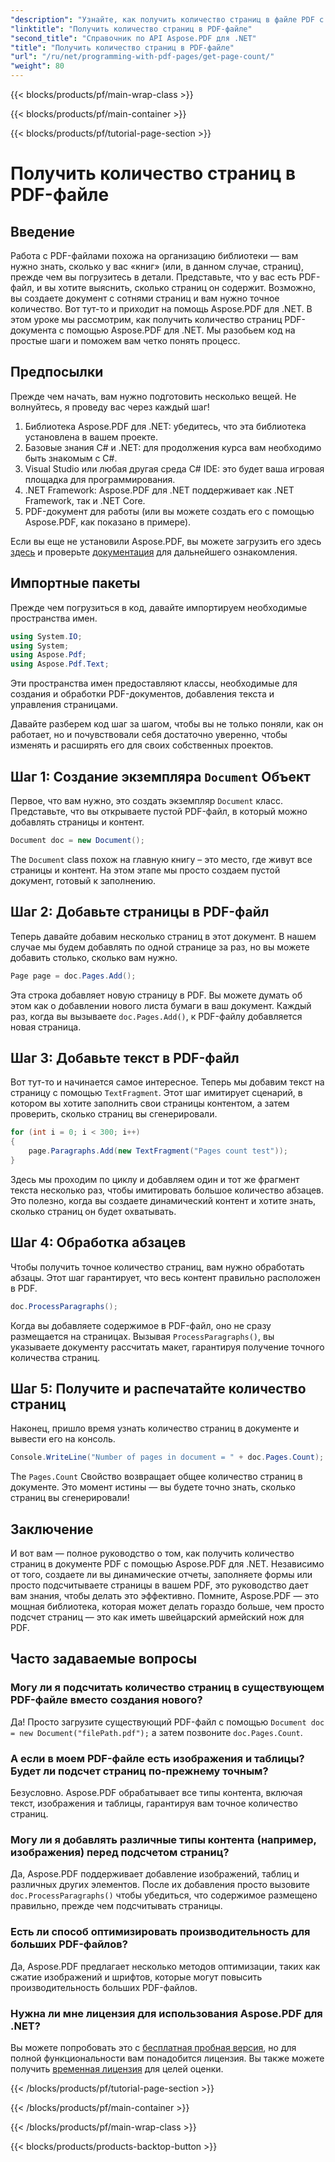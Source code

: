 ```yaml
---
"description": "Узнайте, как получить количество страниц в файле PDF с помощью Aspose.PDF для .NET. Следуйте нашему пошаговому руководству для простого и эффективного решения."
"linktitle": "Получить количество страниц в PDF-файле"
"second_title": "Справочник по API Aspose.PDF для .NET"
"title": "Получить количество страниц в PDF-файле"
"url": "/ru/net/programming-with-pdf-pages/get-page-count/"
"weight": 80
---
```


{{< blocks/products/pf/main-wrap-class >}}

{{< blocks/products/pf/main-container >}}

{{< blocks/products/pf/tutorial-page-section >}}

# Получить количество страниц в PDF-файле

## Введение

Работа с PDF-файлами похожа на организацию библиотеки — вам нужно знать, сколько у вас «книг» (или, в данном случае, страниц), прежде чем вы погрузитесь в детали. Представьте, что у вас есть PDF-файл, и вы хотите выяснить, сколько страниц он содержит. Возможно, вы создаете документ с сотнями страниц и вам нужно точное количество. Вот тут-то и приходит на помощь Aspose.PDF для .NET. В этом уроке мы рассмотрим, как получить количество страниц PDF-документа с помощью Aspose.PDF для .NET. Мы разобьем код на простые шаги и поможем вам четко понять процесс.

## Предпосылки

Прежде чем начать, вам нужно подготовить несколько вещей. Не волнуйтесь, я проведу вас через каждый шаг!

1. Библиотека Aspose.PDF для .NET: убедитесь, что эта библиотека установлена в вашем проекте.
2. Базовые знания C# и .NET: для продолжения курса вам необходимо быть знакомым с C#.
3. Visual Studio или любая другая среда C# IDE: это будет ваша игровая площадка для программирования.
4. .NET Framework: Aspose.PDF для .NET поддерживает как .NET Framework, так и .NET Core.
5. PDF-документ для работы (или вы можете создать его с помощью Aspose.PDF, как показано в примере).

Если вы еще не установили Aspose.PDF, вы можете загрузить его здесь [здесь](https://releases.aspose.com/pdf/net/) и проверьте [документация](https://reference.aspose.com/pdf/net/) для дальнейшего ознакомления.

## Импортные пакеты

Прежде чем погрузиться в код, давайте импортируем необходимые пространства имен.

```csharp
using System.IO;
using System;
using Aspose.Pdf;
using Aspose.Pdf.Text;
```

Эти пространства имен предоставляют классы, необходимые для создания и обработки PDF-документов, добавления текста и управления страницами.

Давайте разберем код шаг за шагом, чтобы вы не только поняли, как он работает, но и почувствовали себя достаточно уверенно, чтобы изменять и расширять его для своих собственных проектов.

## Шаг 1: Создание экземпляра `Document` Объект

Первое, что вам нужно, это создать экземпляр `Document` класс. Представьте, что вы открываете пустой PDF-файл, в который можно добавлять страницы и контент.

```csharp
Document doc = new Document();
```

The `Document` class похож на главную книгу – это место, где живут все страницы и контент. На этом этапе мы просто создаем пустой документ, готовый к заполнению.

## Шаг 2: Добавьте страницы в PDF-файл

Теперь давайте добавим несколько страниц в этот документ. В нашем случае мы будем добавлять по одной странице за раз, но вы можете добавить столько, сколько вам нужно.

```csharp
Page page = doc.Pages.Add();
```

Эта строка добавляет новую страницу в PDF. Вы можете думать об этом как о добавлении нового листа бумаги в ваш документ. Каждый раз, когда вы вызываете `doc.Pages.Add()`, к PDF-файлу добавляется новая страница.

## Шаг 3: Добавьте текст в PDF-файл

Вот тут-то и начинается самое интересное. Теперь мы добавим текст на страницу с помощью `TextFragment`. Этот шаг имитирует сценарий, в котором вы хотите заполнить свои страницы контентом, а затем проверить, сколько страниц вы сгенерировали.

```csharp
for (int i = 0; i < 300; i++)
{
    page.Paragraphs.Add(new TextFragment("Pages count test"));
}
```

Здесь мы проходим по циклу и добавляем один и тот же фрагмент текста несколько раз, чтобы имитировать большое количество абзацев. Это полезно, когда вы создаете динамический контент и хотите знать, сколько страниц он будет охватывать.

## Шаг 4: Обработка абзацев

Чтобы получить точное количество страниц, вам нужно обработать абзацы. Этот шаг гарантирует, что весь контент правильно расположен в PDF.

```csharp
doc.ProcessParagraphs();
```

Когда вы добавляете содержимое в PDF-файл, оно не сразу размещается на страницах. Вызывая `ProcessParagraphs()`, вы указываете документу рассчитать макет, гарантируя получение точного количества страниц.

## Шаг 5: Получите и распечатайте количество страниц

Наконец, пришло время узнать количество страниц в документе и вывести его на консоль.

```csharp
Console.WriteLine("Number of pages in document = " + doc.Pages.Count);
```

The `Pages.Count` Свойство возвращает общее количество страниц в документе. Это момент истины — вы будете точно знать, сколько страниц вы сгенерировали!

## Заключение

И вот вам — полное руководство о том, как получить количество страниц в документе PDF с помощью Aspose.PDF для .NET. Независимо от того, создаете ли вы динамические отчеты, заполняете формы или просто подсчитываете страницы в вашем PDF, это руководство дает вам знания, чтобы делать это эффективно. Помните, Aspose.PDF — это мощная библиотека, которая может делать гораздо больше, чем просто подсчет страниц — это как иметь швейцарский армейский нож для PDF.

## Часто задаваемые вопросы

### Могу ли я подсчитать количество страниц в существующем PDF-файле вместо создания нового?  
Да! Просто загрузите существующий PDF-файл с помощью `Document doc = new Document("filePath.pdf");` а затем позвоните `doc.Pages.Count`.

### А если в моем PDF-файле есть изображения и таблицы? Будет ли подсчет страниц по-прежнему точным?  
Безусловно. Aspose.PDF обрабатывает все типы контента, включая текст, изображения и таблицы, гарантируя вам точное количество страниц.

### Могу ли я добавлять различные типы контента (например, изображения) перед подсчетом страниц?  
Да, Aspose.PDF поддерживает добавление изображений, таблиц и различных других элементов. После их добавления просто вызовите `doc.ProcessParagraphs()` чтобы убедиться, что содержимое размещено правильно, прежде чем подсчитывать страницы.

### Есть ли способ оптимизировать производительность для больших PDF-файлов?  
Да, Aspose.PDF предлагает несколько методов оптимизации, таких как сжатие изображений и шрифтов, которые могут повысить производительность больших PDF-файлов.

### Нужна ли мне лицензия для использования Aspose.PDF для .NET?  
Вы можете попробовать это с [бесплатная пробная версия](https://releases.aspose.com/), но для полной функциональности вам понадобится лицензия. Вы также можете получить [временная лицензия](https://purchase.aspose.com/temporary-license/) для целей оценки.

{{< /blocks/products/pf/tutorial-page-section >}}

{{< /blocks/products/pf/main-container >}}

{{< /blocks/products/pf/main-wrap-class >}}

{{< blocks/products/products-backtop-button >}}